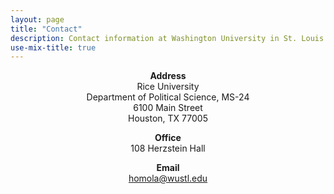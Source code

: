 ```yaml
---
layout: page
title: "Contact"
description: Contact information at Washington University in St. Louis.
use-mix-title: true
---
```


<p align="center"><b>Address</b><br>Rice University<br>Department of Political Science, MS-24<br>6100 Main Street<br>Houston, TX 77005</p>

<p align="center"><b>Office</b><br>108 Herzstein Hall</p>

<p align="center"><b>Email</b><br><a href="mailto:homola@wustl.edu">homola@wustl.edu</a></p>
